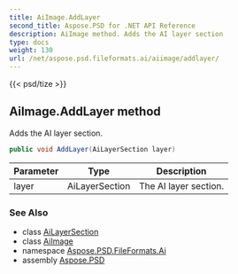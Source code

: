 ```yaml
---
title: AiImage.AddLayer
second_title: Aspose.PSD for .NET API Reference
description: AiImage method. Adds the AI layer section
type: docs
weight: 130
url: /net/aspose.psd.fileformats.ai/aiimage/addlayer/
---
```

{{< psd/tize >}}
## AiImage.AddLayer method

Adds the AI layer section.

```csharp
public void AddLayer(AiLayerSection layer)
```

| Parameter | Type | Description |
| --- | --- | --- |
| layer | AiLayerSection | The AI layer section. |

### See Also

* class [AiLayerSection](../../ailayersection/)
* class [AiImage](../)
* namespace [Aspose.PSD.FileFormats.Ai](../../aiimage/)
* assembly [Aspose.PSD](../../../)


